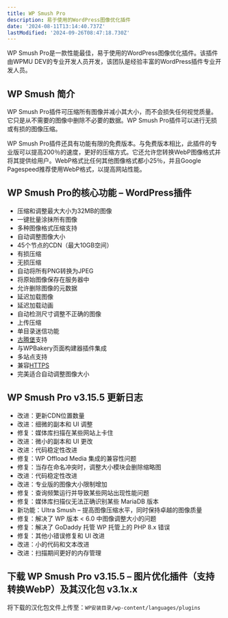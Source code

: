 ```yaml
---
title: WP Smush Pro
description: 易于使用的WordPress图像优化插件
date: '2024-08-11T13:14:40.737Z'
lastModified: '2024-09-26T08:47:18.730Z'
---
```

<div itemprop="text" style="font-weight: 400;">WP Smush Pro是一款性能最佳，易于使用的WordPress图像优化插件。该插件由WPMU DEV的专业开发人员开发，该团队是经验丰富的WordPress插件专业开发人员。

## WP Smush 简介

WP Smush Pro插件可压缩所有图像并减小其大小，而不会损失任何视觉质量。它只是从不需要的图像中删除不必要的数据。WP Smush Pro插件可以进行无损或有损的图像压缩。

WP Smush Pro插件还具有功能有限的免费版本。与免费版本相比，此插件的专业版可以提高200％的速度，更好的压缩方式。它还允许您转换WebP图像格式并将其提供给用户。WebP格式比任何其他图像格式都小25％，并且Google Pagespeed推荐使用WebP格式，以提高网站性能。

## WP Smush Pro的核心功能 – WordPress插件

- 压缩和调整最大大小为32MB的图像
- 一键批量涂抹所有图像
- 多种图像格式压缩支持
- 自动调整图像大小
- 45个节点的CDN（最大10GB空间）
- 有损压缩
- 无损压缩
- 自动将所有PNG转换为JPEG
- 将原始图像保存在服务器中
- 允许删除图像的元数据
- 延迟加载图像
- 延迟加载动画
- 自动检测尺寸调整不正确的图像
- 上传压缩
- 单目录迷信功能
- [古腾堡](https://www.zhanzhangb.com/tag/gutenberg)支持
- 与WPBakery页面构建器插件集成
- 多站点支持
- 兼容[HTTPS](https://www.zhanzhangb.com/2337.html)
- 完美适合自动调整图像大小

## WP Smush Pro v3.15.5 更新日志

- 改进：更新CDN位置数量
- 改进：细微的副本和 UI 调整
- 修复：媒体库扫描在某些网站上卡住
- 改进：微小的副本和 UI 更改
- 改进：代码稳定性改进
- 修复：WP Offload Media 集成的兼容性问题
- 修复：当存在命名冲突时，调整大小模块会删除缩略图
- 改进：代码稳定性改进
- 改进：专业版的图像大小限制增加
- 修复：查询频繁运行并导致某些网站出现性能问题
- 修复：媒体库扫描仪无法正确识别某些 MariaDB 版本
- 新功能：Ultra Smush – 提高图像压缩水平，同时保持卓越的图像质量
- 修复：解决了 WP 版本 < 6.0 中图像调整大小的问题
- 修复：解决了 GoDaddy 托管 WP 托管上的 PHP 8.x 错误
- 修复：其他小错误修复和 UI 改进
- 改进：小的代码和文本改进
- 改进：扫描期间更好的内存管理

## 下载 WP Smush Pro v3.15.5 – 图片优化插件（支持转换WebP）及其汉化包 v3.1x.x

将下载的汉化包文件上传至：`WP安装目录/wp-content/languages/plugins`

</div>
